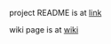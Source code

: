 project README is at [link](https://www.notion.so/movies_react-README-b689ae2488384199bc74525c003eba1b)

wiki page is at [wiki](https://www.notion.so/Home-0bb1b935033d4fd4b889c9f0433e7c93)

